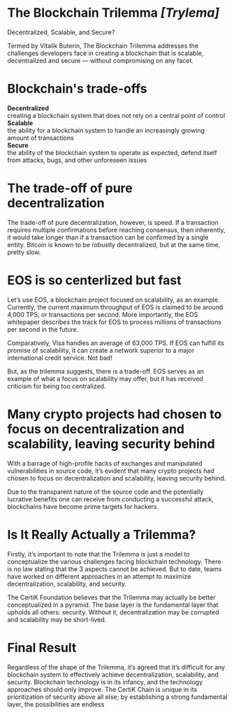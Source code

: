 # The Blockchain Trilemma *[Trylema]*
Decentralized, Scalable, and Secure?<br/>

Termed by Vitalik Buterin, The Blockchain Trilemma addresses the challenges developers face in creating a blockchain that is scalable, decentralized and secure — without compromising on any facet.

# Blockchain's trade-offs
**Decentralized**<br/>
creating a blockchain system that does not rely on a central point of control<br/>
**Scalable**<br/> the ability for a blockchain system to handle an increasingly growing amount of transactions<br/>
**Secure**<br/>
the ability of the blockchain system to operate as expected, defend itself from attacks, bugs, and other unforeseen issues

# The trade-off of pure decentralization 

The trade-off of pure decentralization, however, is speed. If a transaction requires multiple confirmations before reaching consensus, then inherently, it would take longer than if a transaction can be confirmed by a single entity. Bitcoin is known to be robustly decentralized, but at the same time, pretty slow.

# EOS is so centerlized but fast

Let’s use EOS, a blockchain project focused on scalability, as an example. Currently, the current maximum throughput of EOS is claimed to be around 4,000 TPS, or transactions per second. More importantly, the EOS whitepaper describes the track for EOS to process millions of transactions per second in the future.<br/>

Comparatively, Visa handles an average of 63,000 TPS. If EOS can fulfill its promise of scalability, it can create a network superior to a major international credit service. Not bad!<br/>

But, as the trilemma suggests, there is a trade-off. EOS serves as an example of what a focus on scalability may offer, but it has received criticism for being too centralized.<br/>

# Many crypto projects had chosen to focus on decentralization and scalability, leaving security behind

With a barrage of high-profile hacks of exchanges and manipulated vulnerabilities in source code, it’s evident that many crypto projects had chosen to focus on decentralization and scalability, leaving security behind.<br/>

Due to the transparent nature of the source code and the potentially lucrative benefits one can receive from conducting a successful attack, blockchains have become prime targets for hackers.<br/>

# Is It Really Actually a Trilemma?

Firstly, it’s important to note that the Trilemma is just a model to conceptualize the various challenges facing blockchain technology. There is no law stating that the 3 aspects cannot be achieved. But to date, teams have worked on different approaches in an attempt to maximize decentralization, scalability, and security.<br/>

The CertiK Foundation believes that the Trilemma may actually be better conceptualized in a pyramid. The base layer is the fundamental layer that upholds all others: security. Without it, decentralization may be corrupted and scalability may be short-lived. 

# Final Result

Regardless of the shape of the Trilemma, it’s agreed that it’s difficult for any blockchain system to effectively achieve decentralization, scalability, and security. Blockchain technology is in its infancy, and the technology approaches should only improve. The CertiK Chain is unique in its prioritization of security above all else; by establishing a strong fundamental layer, the possibilities are endless